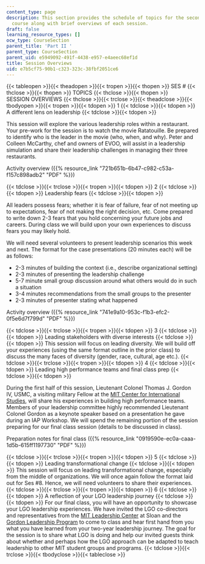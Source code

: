 ```yaml
---
content_type: page
description: This section provides the schedule of topics for the second part of the
  course along with brief overviews of each session.
draft: false
learning_resource_types: []
ocw_type: CourseSection
parent_title: 'Part II '
parent_type: CourseSection
parent_uid: e5949092-491f-4438-e957-e4aeec68ef1d
title: Session Overviews
uid: e7b5cf75-90b1-c323-323c-38fbf2051ce6
---
```

{{< tableopen >}}{{< theadopen >}}{{< tropen >}}{{< thopen >}}
SES #
{{< thclose >}}{{< thopen >}}
TOPICS
{{< thclose >}}{{< thopen >}}
SESSION OVERVIEWS
{{< thclose >}}{{< trclose >}}{{< theadclose >}}{{< tbodyopen >}}{{< tropen >}}{{< tdopen >}}
1
{{< tdclose >}}{{< tdopen >}}
A different lens on leadership
{{< tdclose >}}{{< tdopen >}}

This session will explore the various leadership roles within a restaurant. Your pre-work for the session is to watch the movie Ratatouille. Be prepared to identify who is the leader in the movie (who, when, and why). Peter and Colleen McCarthy, chef and owners of EVOO, will assist in a leadership simulation and share their leadership challenges in managing their three restaurants.

Activity overview ({{% resource_link "721b651b-6b47-c982-c53a-f157c898adb2" "PDF" %}})

{{< tdclose >}}{{< trclose >}}{{< tropen >}}{{< tdopen >}}
2
{{< tdclose >}}{{< tdopen >}}
Leadership fears
{{< tdclose >}}{{< tdopen >}}

All leaders possess fears; whether it is fear of failure, fear of not meeting up to expectations, fear of not making the right decision, etc. Come prepared to write down 2-3 fears that you hold concerning your future jobs and careers. During class we will build upon your own experiences to discuss fears you may likely hold.

We will need several volunteers to present leadership scenarios this week and next. The format for the case presentations (20 minutes each) will be as follows:

- 2-3 minutes of building the context (i.e., describe organizational setting)
- 2-3 minutes of presenting the leadership challenge
- 5-7 minute small group discussion around what others would do in such a situation
- 3-4 minutes recommendations from the small groups to the presenter
- 2-3 minutes of presenter stating what happened

Activity overview ({{% resource_link "741e9a10-953c-f1b3-efc2-0f5e6d7f799d" "PDF" %}})

{{< tdclose >}}{{< trclose >}}{{< tropen >}}{{< tdopen >}}
3
{{< tdclose >}}{{< tdopen >}}
Leading stakeholders with diverse interests
{{< tdclose >}}{{< tdopen >}}
This session will focus on leading diversity. We will build off your experiences (using the same format outline in the prior class) to discuss the many faces of diversity (gender, race, cultural, age etc.).
{{< tdclose >}}{{< trclose >}}{{< tropen >}}{{< tdopen >}}
4
{{< tdclose >}}{{< tdopen >}}
Leading high performance teams and final class prep
{{< tdclose >}}{{< tdopen >}}

During the first half of this session, Lieutenant Colonel Thomas J. Gordon IV, USMC, a visiting military Fellow at the [MIT Center for International Studies](https://cis.mit.edu/), will share his experiences in building high performance teams. Members of your leadership committee highly recommended Lieutenant Colonel Gordon as a keynote speaker based on a presentation he gave during an IAP Workshop. We will spend the remaining portion of the session preparing for our final class session (details to be discussed in class).

Preparation notes for final class ({{% resource_link "0919590e-ec0a-caaa-1d5b-615ff1197730" "PDF" %}})

{{< tdclose >}}{{< trclose >}}{{< tropen >}}{{< tdopen >}}
5
{{< tdclose >}}{{< tdopen >}}
Leading transformational change
{{< tdclose >}}{{< tdopen >}}
This session will focus on leading transformational change, especially from the middle of organizations. We will once again follow the format laid out for Ses #8. Hence, we will need volunteers to share their experiences.
{{< tdclose >}}{{< trclose >}}{{< tropen >}}{{< tdopen >}}
6
{{< tdclose >}}{{< tdopen >}}
A reflection of your LGO leadership journey
{{< tdclose >}}{{< tdopen >}}
For our final class, you will have an opportunity to showcase your LGO leadership experiences. We have invited the LGO co-directors and representatives from the [MIT Leadership Center](http://mitleadership.mit.edu/) at Sloan and the [Gordon Leadership Program](http://web.mit.edu/gordonelp/) to come to class and hear first hand from you what you have learned from your two-year leadership journey. The goal for the session is to share what LGO is doing and help our invited guests think about whether and perhaps how the LGO approach can be adapted to teach leadership to other MIT student groups and programs.
{{< tdclose >}}{{< trclose >}}{{< tbodyclose >}}{{< tableclose >}}
